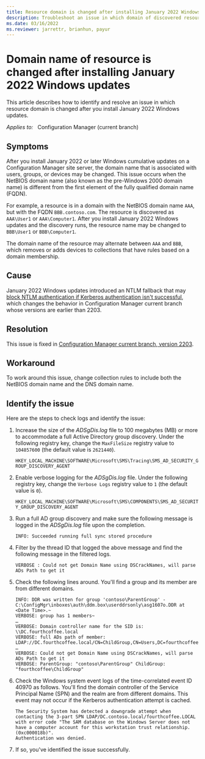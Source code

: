 ```yaml
---
title: Resource domain is changed after installing January 2022 Windows updates
description: Troubleshoot an issue in which domain of discovered resources changes after installing January 2022 Windows updates if the NetBIOS domain is different than FQDN.
ms.date: 03/16/2022
ms.reviewer: jarrettr, brianhun, payur
---
```

# Domain name of resource is changed after installing January 2022 Windows updates

This article describes how to identify and resolve an issue in which resource domain is changed after you install January 2022 Windows updates.

_Applies to:_ &nbsp; Configuration Manager (current branch)

## Symptoms

After you install January 2022 or later Windows cumulative updates on a Configuration Manager site server, the domain name that is associated with users, groups, or devices may be changed. This issue occurs when the NetBIOS domain name (also known as the pre-Windows 2000 domain name) is different from the first element of the fully qualified domain name (FQDN).

For example, a resource is in a domain with the NetBIOS domain name `AAA`, but with the FQDN `BBB.contoso.com`. The resource is discovered as `AAA\User1` or `AAA\Computer1`. After you install January 2022 Windows updates and the discovery runs, the resource name may be changed to `BBB\User1` or `BBB\Computer1`.

The domain name of the resource may alternate between `AAA` and `BBB`, which removes or adds devices to collections that have rules based on a domain membership.

## Cause

January 2022 Windows updates introduced an NTLM fallback that may [block NTLM authentication if Kerberos authentication isn't successful](https://support.microsoft.com/topic/dd415f99-a30c-4664-ba37-83d33fb071f4), which changes the behavior in Configuration Manager current branch whose versions are earlier than 2203.

## Resolution

This issue is fixed in [Configuration Manager current branch, version 2203](/mem/configmgr/core/servers/manage/updates).

## Workaround

To work around this issue, change collection rules to include both the NetBIOS domain name and the DNS domain name.

## Identify the issue

Here are the steps to check logs and identify the issue:

1. Increase the size of the _ADSgDis.log_ file to 100 megabytes (MB) or more to accommodate a full Active Directory group discovery. Under the following registry key, change the `MaxFileSize` registry value to `104857600` (the default value is `2621440`).

   `HKEY_LOCAL_MACHINE\SOFTWARE\Microsoft\SMS\Tracing\SMS_AD_SECURITY_GROUP_DISCOVERY_AGENT`

1. Enable verbose logging for the _ADSgDis.log_ file. Under the following registry key, change the `Verbose Logs` registry value to `1` (the default value is `0`).

   `HKEY_LOCAL_MACHINE\SOFTWARE\Microsoft\SMS\COMPONENTS\SMS_AD_SECURITY_GROUP_DISCOVERY_AGENT`

1. Run a full AD group discovery and make sure the following message is logged in the _ADSgDis.log_ file upon the completion.

   `INFO: Succeeded running full sync stored procedure`

1. Filter by the thread ID that logged the above message and find the following message in the filtered logs.

   `VERBOSE : Could not get Domain Name using DSCrackNames, will parse ADs Path to get it`

1. Check the following lines around. You'll find a group and its member are from different domains.

   ```output
   INFO: DDR was written for group 'contoso\ParentGroup' - C:\ConfigMgr\inboxes\auth\ddm.box\userddrsonly\asg1607o.DDR at <Date Time>.~ 
   VERBOSE: group has 1 members~
   …
   VERBOSE: Domain controller name for the SID is: \\DC.fourthcoffee.local
   VERBOSE: full ADs path of member: LDAP://DC.fourthcoffee.local/CN=ChildGroup,CN=Users,DC=fourthcoffee,DC=local~
   …
   VERBOSE: Could not get Domain Name using DSCrackNames, will parse ADs Path to get it
   VERBOSE: ParentGroup: "contoso\ParentGroup" ChildGroup: "fourthcoffee\ChildGroup"
   ```

1. Check the Windows system event logs of the time-correlated event ID 40970 as follows. You'll find the domain controller of the Service Principal Name (SPN) and the realm are from different domains. This event may not occur if the Kerberos authentication attempt is cached.

   ```output
   The Security System has detected a downgrade attempt when contacting the 3-part SPN LDAP/DC.contoso.local/fourthcoffee.LOCAL
   with error code "The SAM database on the Windows Server does not have a computer account for this workstation trust relationship. (0xc000018b)".
   Authentication was denied.
   ```

1. If so, you've identified the issue successfully.
